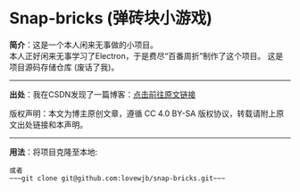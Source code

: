 # Snap-bricks (弹砖块小游戏)

**简介**：这是一个本人闲来无事做的小项目。  
本人正好闲来无事学习了Electron，于是费尽“百番周折”制作了这个项目。
这是项目源码存储仓库 (废话了我)。
****  
**出处**：我在CSDN发现了一篇博客：[点击前往原文链接](https://blog.csdn.net/horizon12/article/details/108646596)

版权声明：本文为博主原创文章，遵循 CC 4.0 BY-SA 版权协议，转载请附上原文出处链接和本声明。  

*****
**用法**：将项目克隆至本地:  
  ~~~git clone https://github.com/lovewjb/snap-bricks.git~~~  
或者  
  ~~~git clone git@github.com:lovewjb/snap-bricks.git~~~